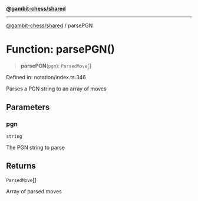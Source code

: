 [**@gambit-chess/shared**](../README.md)

***

[@gambit-chess/shared](../globals.md) / parsePGN

# Function: parsePGN()

> **parsePGN**(`pgn`): `ParsedMove`[]

Defined in: notation/index.ts:346

Parses a PGN string to an array of moves

## Parameters

### pgn

`string`

The PGN string to parse

## Returns

`ParsedMove`[]

Array of parsed moves
